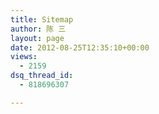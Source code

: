 ```yaml
---
title: Sitemap
author: 陈 三
layout: page
date: 2012-08-25T12:35:10+00:00
views:
  - 2159
dsq_thread_id:
  - 818696307

---
```

